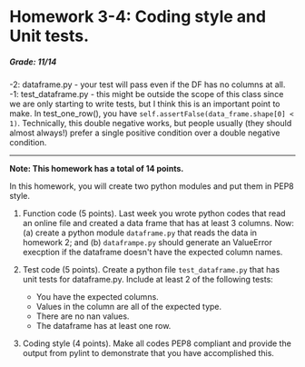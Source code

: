 # Homework 3-4: Coding style and Unit tests.

##### Grade: 11/14   
-2: dataframe.py - your test will pass even if the DF has no columns at all.   
-1: test_dataframe.py - this might be outside the scope of this class since we are only starting to write tests, but I think this is an important point to make. In test_one_row(), you have ```self.assertFalse(data_frame.shape[0] < 1)```. Technically, this double negative works, but people usually (they should almost always!) prefer a single positive condition over a double negative condition.  

------


**Note: This homework has a total of 14 points.**

In this homework, you will create two python modules and put them in PEP8 style.

1. Function code (5 points). Last week you wrote python codes that read an online file and created a data frame that has at least 3 columns. Now: (a) create a python module ``dataframe.py`` that reads the data in homework 2;  and (b) ``dataframpe.py`` should generate an ValueError execption if the dataframe doesn't have the expected column names.

1. Test code (5 points). Create a python file ``test_dataframe.py`` that has unit tests for dataframe.py. Include at least 2 of the following tests:

   - You have the expected columns.
   - Values in the column are all of the expected type.
   - There are no nan values.
   - The dataframe has at least one row.
   
1. Coding style (4 points). Make all codes PEP8 compliant and provide the output from pylint to demonstrate that you have accomplished this.
